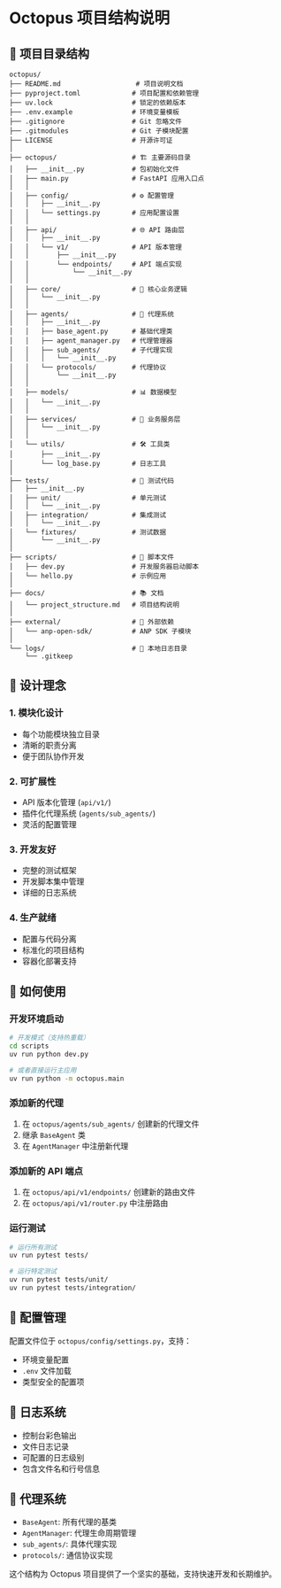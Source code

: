 # Octopus 项目结构说明

## 📁 项目目录结构

```
octopus/
├── README.md                   # 项目说明文档
├── pyproject.toml             # 项目配置和依赖管理
├── uv.lock                    # 锁定的依赖版本
├── .env.example               # 环境变量模板
├── .gitignore                 # Git 忽略文件
├── .gitmodules                # Git 子模块配置
├── LICENSE                    # 开源许可证
│
├── octopus/                   # 🏗️ 主要源码目录
│   ├── __init__.py            # 包初始化文件
│   ├── main.py                # FastAPI 应用入口点
│   │
│   ├── config/                # ⚙️ 配置管理
│   │   ├── __init__.py
│   │   └── settings.py        # 应用配置设置
│   │
│   ├── api/                   # 🌐 API 路由层
│   │   ├── __init__.py
│   │   └── v1/                # API 版本管理
│   │       ├── __init__.py
│   │       └── endpoints/     # API 端点实现
│   │           └── __init__.py
│   │
│   ├── core/                  # 🔧 核心业务逻辑
│   │   └── __init__.py
│   │
│   ├── agents/                # 🤖 代理系统
│   │   ├── __init__.py
│   │   ├── base_agent.py      # 基础代理类
│   │   ├── agent_manager.py   # 代理管理器
│   │   ├── sub_agents/        # 子代理实现
│   │   │   └── __init__.py
│   │   └── protocols/         # 代理协议
│   │       └── __init__.py
│   │
│   ├── models/                # 📊 数据模型
│   │   └── __init__.py
│   │
│   ├── services/              # 🔧 业务服务层
│   │   └── __init__.py
│   │
│   └── utils/                 # 🛠️ 工具类
│       ├── __init__.py
│       └── log_base.py        # 日志工具
│
├── tests/                     # 🧪 测试代码
│   ├── __init__.py
│   ├── unit/                  # 单元测试
│   │   └── __init__.py
│   ├── integration/           # 集成测试
│   │   └── __init__.py
│   └── fixtures/              # 测试数据
│       └── __init__.py
│
├── scripts/                   # 📜 脚本文件
│   ├── dev.py                 # 开发服务器启动脚本
│   └── hello.py               # 示例应用
│
├── docs/                      # 📚 文档
│   └── project_structure.md   # 项目结构说明
│
├── external/                  # 🔗 外部依赖
│   └── anp-open-sdk/          # ANP SDK 子模块
│
└── logs/                      # 📝 本地日志目录
    └── .gitkeep
```

## 🎯 设计理念

### 1. **模块化设计**
- 每个功能模块独立目录
- 清晰的职责分离
- 便于团队协作开发

### 2. **可扩展性**
- API 版本化管理 (`api/v1/`)
- 插件化代理系统 (`agents/sub_agents/`)
- 灵活的配置管理

### 3. **开发友好**
- 完整的测试框架
- 开发脚本集中管理
- 详细的日志系统

### 4. **生产就绪**
- 配置与代码分离
- 标准化的项目结构
- 容器化部署支持

## 🚀 如何使用

### 开发环境启动
```bash
# 开发模式（支持热重载）
cd scripts
uv run python dev.py

# 或者直接运行主应用
uv run python -m octopus.main
```

### 添加新的代理
1. 在 `octopus/agents/sub_agents/` 创建新的代理文件
2. 继承 `BaseAgent` 类
3. 在 `AgentManager` 中注册新代理

### 添加新的 API 端点
1. 在 `octopus/api/v1/endpoints/` 创建新的路由文件
2. 在 `octopus/api/v1/router.py` 中注册路由

### 运行测试
```bash
# 运行所有测试
uv run pytest tests/

# 运行特定测试
uv run pytest tests/unit/
uv run pytest tests/integration/
```

## 🔧 配置管理

配置文件位于 `octopus/config/settings.py`，支持：
- 环境变量配置
- `.env` 文件加载
- 类型安全的配置项

## 📝 日志系统

- 控制台彩色输出
- 文件日志记录
- 可配置的日志级别
- 包含文件名和行号信息

## 🤖 代理系统

- `BaseAgent`: 所有代理的基类
- `AgentManager`: 代理生命周期管理
- `sub_agents/`: 具体代理实现
- `protocols/`: 通信协议实现

这个结构为 Octopus 项目提供了一个坚实的基础，支持快速开发和长期维护。 